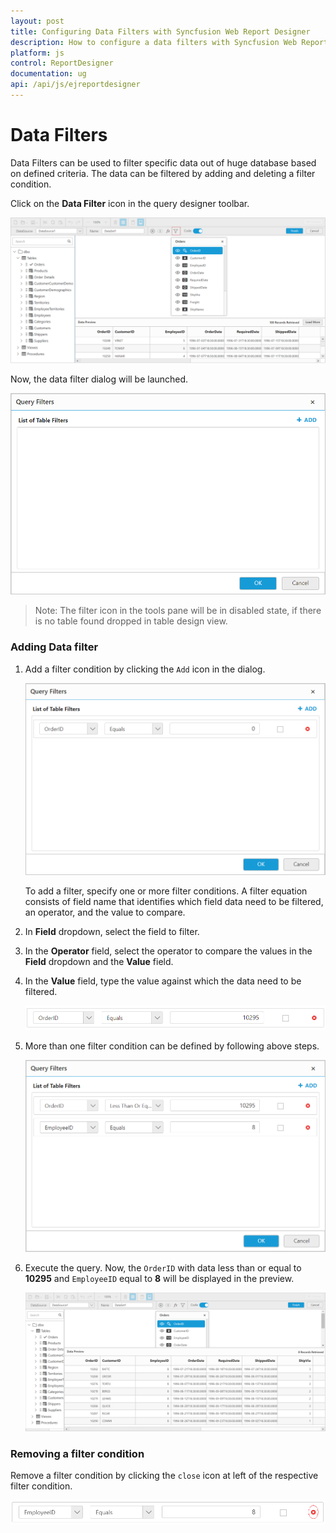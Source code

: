 ```yaml
---
layout: post
title: Configuring Data Filters with Syncfusion Web Report Designer
description: How to configure a data filters with Syncfusion Web Report Designer
platform: js
control: ReportDesigner
documentation: ug
api: /api/js/ejreportdesigner
---
```


# Data Filters

Data Filters can be used to filter specific data out of huge database based on defined criteria. The data can be filtered by adding and deleting a filter condition. 

Click on the **Data Filter** icon in the query designer toolbar.

![](Data-Filters-Images/QueryFilter-Icon.png)

Now, the data filter dialog will be launched.

![](Data-Filters-Images/Query-Dialog.png)

> Note: The filter icon in the tools pane will be in disabled state, if there is no table found dropped in table design view.

### Adding Data filter

1. Add a filter condition by clicking the `Add` icon in the dialog.

   ![](Data-Filters-Images/Query-Add.png)

   To add a filter, specify one or more filter conditions. A filter equation consists of field name that identifies which field data need to be filtered, an operator, and the value to compare.

2. In **Field** dropdown, select the field to filter.

3. In the **Operator** field, select the operator to compare the values in the **Field** dropdown and the **Value** field. 

4. In the **Value** field, type the value against which the data need to be filtered.

   ![](Data-Filters-Images/Filter-Condition.png)

5. More than one filter condition can be defined by following above steps.

   ![](Data-Filters-Images/Query-FilterMultiple.png)

6. Execute the query. Now, the `OrderID` with data less than or equal to **10295** and `EmployeeID` equal to **8** will be displayed in the preview.

   ![](Data-Filters-Images/Preview-Data.png)

### Removing a filter condition

Remove a filter condition by clicking the `close` icon at left of the respective filter condition.

![](Data-Filters-Images/Close-Icon.png)
